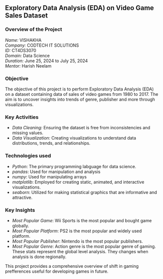 ## Exploratory Data Analysis (EDA) on Video Game Sales Dataset

### Overview of the Project

*Name:* VISHAKHA <br>
*Company:* CODTECH IT SOLUTIONS <br>
*ID:* CT4DS3070 <br>
*Domain:* Data Science <br>
*Duration:* June 25, 2024 to July 25, 2024 <br>
*Mentor:* Harish Neelam

### Objective

The objective of this project is to perform Exploratory Data Analysis (EDA) on a dataset containing data of sales of video games from 1980 to 2017. The aim is to uncover insights into trends of genre, publisher and more through visualizations.

### Key Activities

- *Data Cleaning:* Ensuring the dataset is free from inconsistencies and missing values.
- *Data Visualization:* Creating visualizations to understand data distributions, trends, and relationships.

### Technologies used
- *Python*: The primary programming labguage for data science.
- *pandas*: Used for manipulation and analysis
- *numpy*: Used for manipulating arrays
- *matplotlib*: Employed for creating static, animated, and interactive visualizations.
- *seaborn*: Utilized for making statistical graphics that are informative and attractive.

### Key Insights
- *Most Popular Game*: Wii Sports is the most popular and bought game globally.
- *Most Popular Platform*: PS2 is the most popular and widely used platform.
- *Most Popular Publisher*: Nintendo is the most popular publishers.
- *Most Popular Genre*: Action genre is the most popular genre of gaming.
These stats represent the global level analysis. They changes when analysis is done regionally.

This project provides a comprehensive overview of shift in gaming prefferences useful for developing games in future.